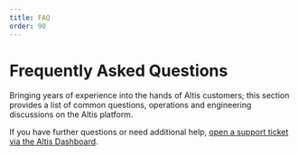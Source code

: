```yaml
---
title: FAQ
order: 90
---
```


# Frequently Asked Questions

Bringing years of experience into the hands of Altis customers; this section provides a list of common questions, operations and engineering discussions on the Altis platform. 

If you have further questions or need additional help, [open a support ticket via the Altis Dashboard](https://dashboard.altis-dxp.com/support/).
